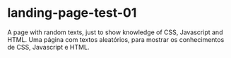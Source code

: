 # landing-page-test-01
A page with random texts, just to show knowledge of CSS, Javascript and HTML.
Uma página com textos aleatórios,  para mostrar os conhecimentos de CSS, Javascript e HTML.
